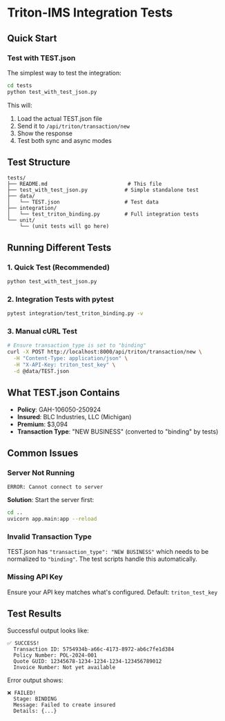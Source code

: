 # Triton-IMS Integration Tests

## Quick Start

### Test with TEST.json
The simplest way to test the integration:

```bash
cd tests
python test_with_test_json.py
```

This will:
1. Load the actual TEST.json file
2. Send it to `/api/triton/transaction/new`
3. Show the response
4. Test both sync and async modes

## Test Structure

```
tests/
├── README.md                          # This file
├── test_with_test_json.py            # Simple standalone test
├── data/
│   └── TEST.json                     # Test data
├── integration/
│   └── test_triton_binding.py        # Full integration tests
└── unit/
    └── (unit tests will go here)
```

## Running Different Tests

### 1. Quick Test (Recommended)
```bash
python test_with_test_json.py
```

### 2. Integration Tests with pytest
```bash
pytest integration/test_triton_binding.py -v
```

### 3. Manual cURL Test
```bash
# Ensure transaction_type is set to "binding"
curl -X POST http://localhost:8000/api/triton/transaction/new \
  -H "Content-Type: application/json" \
  -H "X-API-Key: triton_test_key" \
  -d @data/TEST.json
```

## What TEST.json Contains

- **Policy**: GAH-106050-250924
- **Insured**: BLC Industries, LLC (Michigan)
- **Premium**: $3,094
- **Transaction Type**: "NEW BUSINESS" (converted to "binding" by tests)

## Common Issues

### Server Not Running
```
ERROR: Cannot connect to server
```
**Solution**: Start the server first:
```bash
cd ..
uvicorn app.main:app --reload
```

### Invalid Transaction Type
TEST.json has `"transaction_type": "NEW BUSINESS"` which needs to be normalized to `"binding"`.
The test scripts handle this automatically.

### Missing API Key
Ensure your API key matches what's configured. Default: `triton_test_key`

## Test Results

Successful output looks like:
```
✅ SUCCESS!
  Transaction ID: 5754934b-a66c-4173-8972-ab6c7fe1d384
  Policy Number: POL-2024-001
  Quote GUID: 12345678-1234-1234-1234-123456789012
  Invoice Number: Not yet available
```

Error output shows:
```
❌ FAILED!
  Stage: BINDING
  Message: Failed to create insured
  Details: {...}
```